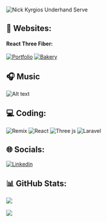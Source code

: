 
####

 ![Nick Kyrgios Underhand Serve](https://media4.giphy.com/media/v1.Y2lkPTc5MGI3NjExa2dpeHprbDF5ODdyeHNybGhndmh6YTQ2eGk2YWdxNHE0eXY4MDI0MiZlcD12MV9pbnRlcm5hbF9naWZfYnlfaWQmY3Q9Zw/yvdzHm6UCV007qzJV1/giphy.webp)

## 📡 Websites:

#### React Three Fiber:
[![Portfolio](https://img.shields.io/badge/portfolio_3d-purple)](https://www.gburapeter.info/) 
[![Bakery](https://img.shields.io/badge/bakery_3d-purple)](https://r3f-bakery-animation.vercel.app/) 

## 🎧 Music
![Alt text](https://spotify-recently-played-readme.vercel.app/api?user=ww2aii8bh1ss00jfbhfg7p1m8&unique={true|1|on|yes})


## 💻 Coding:
![Remix](https://img.shields.io/badge/remix-%23000.svg?style=for-the-badge&logo=remix&logoColor=white) ![React](https://img.shields.io/badge/react-%2320232a.svg?style=for-the-badge&logo=react&logoColor=%2361DAFB) ![Three js](https://img.shields.io/badge/threejs-black?style=for-the-badge&logo=three.js&logoColor=white) ![Laravel](https://img.shields.io/badge/laravel-%23FF2D20.svg?style=for-the-badge&logo=laravel&logoColor=white)

## 🌐 Socials:
[![Linkedin](https://img.shields.io/badge/LinkedIn-%230077B5.svg?logo=linkedin&logoColor=white)](https://www.linkedin.com/in/péter-ghiurutan-bura-2765a41a2/)

## 📊 GitHub Stats:

![](https://github-readme-stats.vercel.app/api/top-langs/?username=gburapeter&theme=rose_pine&hide_border=false&include_all_commits=true&count_private=true&layout=compact) <br/> <br/>
![](https://github-readme-streak-stats.herokuapp.com/?user=gburapeter&theme=rose_pine&hide_border=false)






<!-- Proudly created with GPRM ( https://gprm.itsvg.in ) -->
